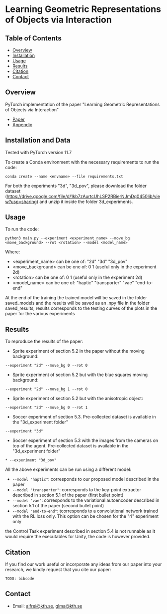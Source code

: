 
# Learning Geometric Representations of Objects via Interaction

## Table of Contents
- [Overview](#overview)
- [Installation](#installation)
- [Usage](#usage)
- [Results](#results)
- [Citation](#citation)
- [Contact](#contact)

## Overview
PyTorch implementation of the paper "Learning Geometric Representations of Objects via Interaction"
* [Paper](paper.pdf)
* [Appendix](appendix.pdf)

## Installation and Data
Tested with PyTorch version 11.7

To create a Conda environment with the necessary requirements to run the code:
```
conda create --name <envname> --file requirements.txt
```
For both the experiments "3d", "3d_pov", please download the folder dataset (https://drive.google.com/file/d/1kb7zAurtcUhLSP2RBierNJmDq0450Iib/view?usp=sharing) and unzip it inside the folder 3d_experiments.


## Usage
To run the code:
```
python3 main.py --experiment <experiment_name> --move_bg <move_background> --rot <rotation> --model <model_name>
```
Where:
* <experiment_name> can be one of: "2d" "3d" "3d_pov"
* <move_background> can be one of: 0 1 (useful only in the experiment 2d)
* \<rotation>        can be one of: 0 1 (useful only in the experiment 2d)
* <model_name>      can be one of: "haptic" "transporter" "vae" "end-to-end"

At the end of the training the trained model will be saved in the folder saved_models and the results will be saved as an .npy file in the folder saved_results,
results corresponds to the testing curves of the plots in the paper for the various experiments

## Results
To reproduce the results of the paper:
* Sprite experiment of section 5.2 in the paper without the moving background:
```
--experiment "2d" --move_bg 0 --rot 0
```
* Sprite experiment of section 5.2 but with the blue squares moving background:
```
--experiment "2d" --move_bg 1 --rot 0
```
* Sprite experiment of section 5.2 but with the anisotropic object:
```
--experiment "2d" --move_bg 0 --rot 1
```
* Soccer experiment of section 5.3. Pre-collected dataset is available in the "3d_experiment folder"
```
--experiment "3d"
```
* Soccer experiment of section 5.3 with the images from the cameras on top of the agent. Pre-collected dataset is available in the "3d_experiment folder"
```
* --experiment "3d_pov"
```

All the above experiments can be run using a different model:
* `--model "haptic"`: corresponds to our proposed model described in the paper
* `--model "transporter"`: corresponds to the key-point extractor described in section 5.1 of the paper (first bullet point)
* `--model "vae"`: corresponds to the variational autoencoder described in section 5.1 of the paper (second bullet point)
* `--model "end-to-end"`: tcorresponds to a convolutional network trained with the RL loss only. This option can be chosen for the "rl" experiment only

the Control Task experiment described in section 5.4 is not runnable as it would require the executables for Unity, the code is however provided.

## Citation
If you find our work useful or incorporate any ideas from our paper into your research, we kindly request that you cite our paper:
```
TODO: bibcode
```

## Contact
- Email: alfrei@kth.se, glma@kth.se
